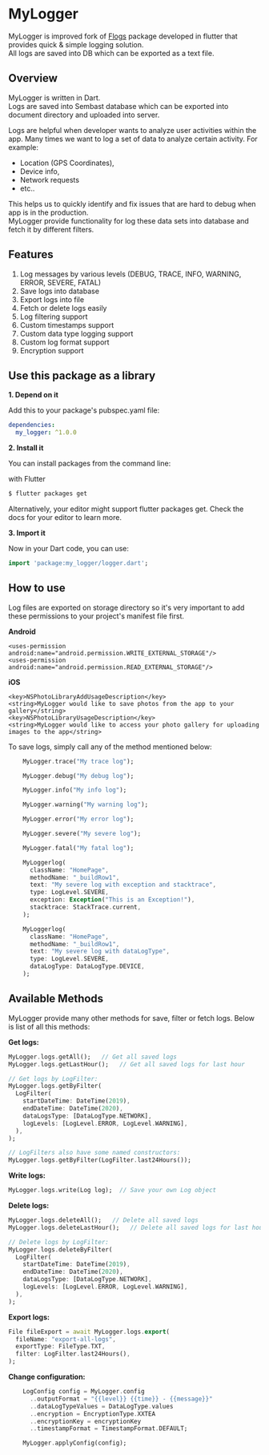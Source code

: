 # MyLogger

MyLogger is improved fork of [Flogs](https://pub.dev/packages/f_logs) package developed in flutter that provides quick & simple logging solution. <br>
All logs are saved into DB which can be exported as a text file.

Overview
--------

MyLogger is written in Dart.<br> 
Logs are saved into Sembast database which can be exported into document directory and uploaded into server. 

Logs are helpful when developer wants to analyze user activities within the app. 
Many times we want to log a set of data to analyze certain activity. 
For example: 
- Location (GPS Coordinates), 
- Device info, 
- Network requests 
- etc.. 

This helps us to quickly identify and fix issues that are hard to debug when app is in the production. <br>
MyLogger provide functionality for log these data sets into database and fetch it by different filters.


Features
--------

1. Log messages by various levels (DEBUG, TRACE, INFO, WARNING, ERROR, SEVERE, FATAL) 
2. Save logs into database                                                            
3. Export logs into file                                                              
4. Fetch or delete logs easily                                                        
5. Log filtering support                                                              
6. Custom timestamps support                                                          
7. Custom data type logging support                                                   
8. Custom log format support                                                          
9. Encryption support                                                                 
                

Use this package as a library
-----------------------------

**1. Depend on it**

Add this to your package's pubspec.yaml file:

```yaml
dependencies:
  my_logger: ^1.0.0
```

**2. Install it**

You can install packages from the command line:

with Flutter

```bash
$ flutter packages get
```

Alternatively, your editor might support flutter packages get. Check the docs for your editor to learn more.

**3. Import it**

Now in your Dart code, you can use:

```dart
import 'package:my_logger/logger.dart';
```

How to use
----------

Log files are exported on storage directory so it's very important to add these permissions to your project's manifest file first.

**Android**
```
<uses-permission android:name="android.permission.WRITE_EXTERNAL_STORAGE"/>
<uses-permission android:name="android.permission.READ_EXTERNAL_STORAGE"/>
```
**iOS**
```
<key>NSPhotoLibraryAddUsageDescription</key>
<string>MyLogger would like to save photos from the app to your gallery</string>
<key>NSPhotoLibraryUsageDescription</key>
<string>MyLogger would like to access your photo gallery for uploading images to the app</string>
```

To save logs, simply call any of the method mentioned below:


```dart 
    MyLogger.trace("My trace log"); 

    MyLogger.debug("My debug log");

    MyLogger.info("My info log");

    MyLogger.warning("My warning log");

    MyLogger.error("My error log");

    MyLogger.severe("My severe log");

    MyLogger.fatal("My fatal log");

    MyLoggerlog(
      className: "HomePage",
      methodName: "_buildRow1",
      text: "My severe log with exception and stacktrace",
      type: LogLevel.SEVERE, 
      exception: Exception("This is an Exception!"),
      stacktrace: StackTrace.current,
    );

    MyLoggerlog(
      className: "HomePage",
      methodName: "_buildRow1",
      text: "My severe log with dataLogType",
      type: LogLevel.SEVERE,
      dataLogType: DataLogType.DEVICE,
    );
```


Available Methods
-----------------
MyLogger provide many other methods for save, filter or fetch logs. Below is list of all this methods:


**Get logs:**

```dart 
MyLogger.logs.getAll();   // Get all saved logs
MyLogger.logs.getLastHour();   // Get all saved logs for last hour

// Get logs by LogFilter:
MyLogger.logs.getByFilter(
  LogFilter(
    startDateTime: DateTime(2019), 
    endDateTime: DateTime(2020), 
    dataLogsType: [DataLogType.NETWORK],
    logLevels: [LogLevel.ERROR, LogLevel.WARNING],
  ),  
);

// LogFilters also have some named constructors:
MyLogger.logs.getByFilter(LogFilter.last24Hours());
```

**Write logs:**

```dart 
MyLogger.logs.write(Log log);  // Save your own Log object
```

**Delete logs:**

```dart 
MyLogger.logs.deleteAll();   // Delete all saved logs
MyLogger.logs.deleteLastHour();   // Delete all saved logs for last hour

// Delete logs by LogFilter:
MyLogger.logs.deleteByFilter(
  LogFilter(
    startDateTime: DateTime(2019), 
    endDateTime: DateTime(2020), 
    dataLogsType: [DataLogType.NETWORK],
    logLevels: [LogLevel.ERROR, LogLevel.WARNING],
  ),  
);

```

**Export logs:**

```dart 
File fileExport = await MyLogger.logs.export(
  fileName: "export-all-logs",
  exportType: FileType.TXT,
  filter: LogFilter.last24Hours(),
);
```


**Change configuration:**

```dart 
    LogConfig config = MyLogger.config
      ..outputFormat = "{{level}} {{time}} - {{message}}"
      ..dataLogTypeValues = DataLogType.values
      ..encryption = EncryptionType.XXTEA
      ..encryptionKey = encryptionKey
      ..timestampFormat = TimestampFormat.DEFAULT;

    MyLogger.applyConfig(config);
```

